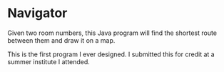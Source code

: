 # Navigator
Given two room numbers, this Java program will find the shortest route between them and draw it on a map.

This is the first program I ever designed.  I submitted this for credit at a summer institute I attended.

